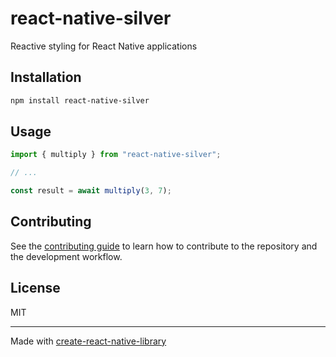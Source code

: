 # react-native-silver
Reactive styling for React Native applications
## Installation

```sh
npm install react-native-silver
```

## Usage

```js
import { multiply } from "react-native-silver";

// ...

const result = await multiply(3, 7);
```

## Contributing

See the [contributing guide](CONTRIBUTING.md) to learn how to contribute to the repository and the development workflow.

## License

MIT

---

Made with [create-react-native-library](https://github.com/callstack/react-native-builder-bob)
